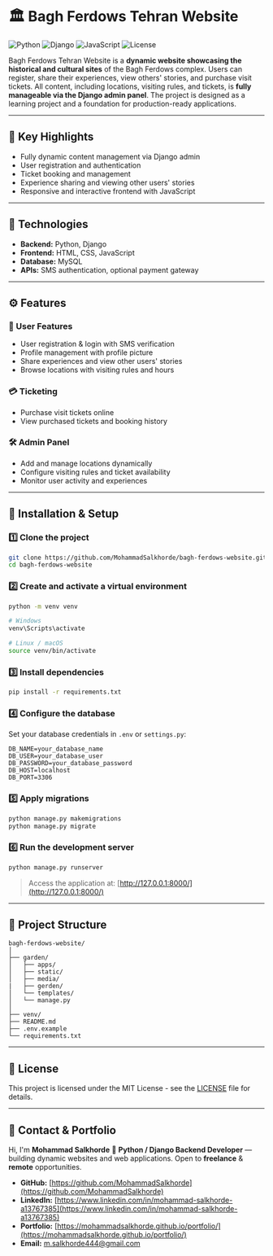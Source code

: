 # 🏛 Bagh Ferdows Tehran Website

![Python](https://img.shields.io/badge/Python-3.11-blue?logo=python)
![Django](https://img.shields.io/badge/Django-5.0-success?logo=django)
![JavaScript](https://img.shields.io/badge/JavaScript-ES6-yellow?logo=javascript)
![License](https://img.shields.io/badge/License-MIT-yellow)

Bagh Ferdows Tehran Website is a **dynamic website showcasing the historical and cultural sites** of the Bagh Ferdows complex.
Users can register, share their experiences, view others' stories, and purchase visit tickets.
All content, including locations, visiting rules, and tickets, is **fully manageable via the Django admin panel**.
The project is designed as a learning project and a foundation for production-ready applications.

---

## 🚀 Key Highlights

* Fully dynamic content management via Django admin
* User registration and authentication
* Ticket booking and management
* Experience sharing and viewing other users' stories
* Responsive and interactive frontend with JavaScript

---

## 🧠 Technologies

* **Backend:** Python, Django
* **Frontend:** HTML, CSS, JavaScript
* **Database:** MySQL
* **APIs:** SMS authentication, optional payment gateway

---

## ⚙️ Features

### 👤 User Features

* User registration & login with SMS verification
* Profile management with profile picture
* Share experiences and view other users' stories
* Browse locations with visiting rules and hours

### 💳 Ticketing

* Purchase visit tickets online
* View purchased tickets and booking history

### 🛠️ Admin Panel

* Add and manage locations dynamically
* Configure visiting rules and ticket availability
* Monitor user activity and experiences

---

## 🧩 Installation & Setup

### 1️⃣ Clone the project

```bash
git clone https://github.com/MohammadSalkhorde/bagh-ferdows-website.git
cd bagh-ferdows-website
```

### 2️⃣ Create and activate a virtual environment

```bash
python -m venv venv

# Windows
venv\Scripts\activate

# Linux / macOS
source venv/bin/activate
```

### 3️⃣ Install dependencies

```bash
pip install -r requirements.txt
```

### 4️⃣ Configure the database

Set your database credentials in `.env` or `settings.py`:

```
DB_NAME=your_database_name
DB_USER=your_database_user
DB_PASSWORD=your_database_password
DB_HOST=localhost
DB_PORT=3306
```

### 5️⃣ Apply migrations

```bash
python manage.py makemigrations
python manage.py migrate
```

### 6️⃣ Run the development server

```bash
python manage.py runserver
```

> Access the application at: [http://127.0.0.1:8000/](http://127.0.0.1:8000/)

---

## 📁 Project Structure

```
bagh-ferdows-website/
│
├── garden/
│   ├── apps/
│   ├── static/
│   ├── media/
|   ├── gerden/
│   └── templates/
│   └── manage.py
│
├── venv/
├── README.md
├── .env.example
└── requirements.txt
```

---

## 📄 License

This project is licensed under the MIT License - see the [LICENSE](LICENSE) file for details.

---

## 💼 Contact & Portfolio

Hi, I'm **Mohammad Salkhorde** 👋
**Python / Django Backend Developer** — building dynamic websites and web applications.
Open to **freelance** & **remote** opportunities.

* **GitHub:** [https://github.com/MohammadSalkhorde](https://github.com/MohammadSalkhorde)
* **LinkedIn:** [https://www.linkedin.com/in/mohammad-salkhorde-a13767385](https://www.linkedin.com/in/mohammad-salkhorde-a13767385)
* **Portfolio:** [https://mohammadsalkhorde.github.io/portfolio/](https://mohammadsalkhorde.github.io/portfolio/)
* **Email:** [m.salkhorde444@gmail.com](mailto:m.salkhorde444@gmail.com)
